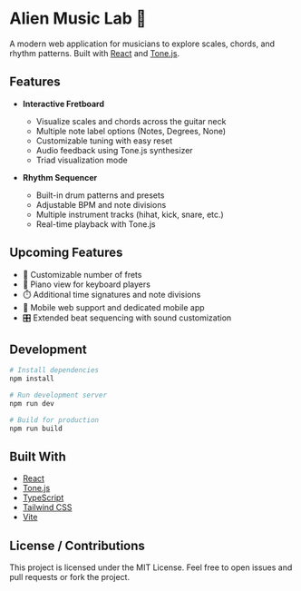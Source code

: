 # Alien Music Lab 🎸

A modern web application for musicians to explore scales, chords, and rhythm patterns. Built with [React](https://reactjs.org/) and [Tone.js](https://tonejs.github.io/).

## Features

- **Interactive Fretboard**
  - Visualize scales and chords across the guitar neck
  - Multiple note label options (Notes, Degrees, None)
  - Customizable tuning with easy reset
  - Audio feedback using Tone.js synthesizer
  - Triad visualization mode

- **Rhythm Sequencer**
  - Built-in drum patterns and presets
  - Adjustable BPM and note divisions
  - Multiple instrument tracks (hihat, kick, snare, etc.)
  - Real-time playback with Tone.js

## Upcoming Features

- 🎸 Customizable number of frets
- 🎹 Piano view for keyboard players
- ⏱️ Additional time signatures and note divisions
- 📱 Mobile web support and dedicated mobile app
- 🎛️ Extended beat sequencing with sound customization

## Development

```bash
# Install dependencies
npm install

# Run development server
npm run dev

# Build for production
npm run build
```

## Built With

- [React](https://reactjs.org/) 
- [Tone.js](https://tonejs.github.io/) 
- [TypeScript](https://www.typescriptlang.org/) 
- [Tailwind CSS](https://tailwindcss.com/) 
- [Vite](https://vitejs.dev/)

## License / Contributions

This project is licensed under the MIT License.
Feel free to open issues and pull requests or fork the project.
